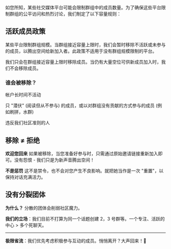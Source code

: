如您所知，某些社交媒体平台可能会限制群组中的成员数量。为了确保这些平台限制群组的公平访问和热烈讨论，我们制定了以下容量规则：

## 活跃成员政策

某些平台限制群组规模。当群组接近容量上限时，我们会暂时移除不活跃或未参与的成员，以腾出空间给新加入者。此政策不适用于没有群组规模限制的平台。

我们只会在群组接近容量上限时移除成员。当仍有大量空位可供新成员加入时，我们不会移除成员。

### 谁会被移除？

帐户长时间不活动

只 "潜伏" (阅读但从不参与) 的成员，或以对群组没有贡献的方式参与的成员 (例如刷拼，水群)

违反我们社区准则的人

## 移除 ≠ 拒绝

**欢迎您回来** 如果被移除，当您准备好参与时，只需通过原始邀请链接重新加入即可。没有怨恨 - 我们只是为新声音腾出空间！

**不是惩罚** 这不是禁令，也不会对您产生不良影响。就把她当作是一次 "重置"，以保持对话充满活力。

## 没有分裂团体

**为什么？** 分散的团体会削弱社区魔力。

**我们的立场**：我们目前不打算为同一个话题创建 2，3 号群等。一个专注、活跃的中心 > 多个死聊天。

---

**极限省流**：我们优先考虑积极参与互动的成员。悄悄离开？大声回来！🚀